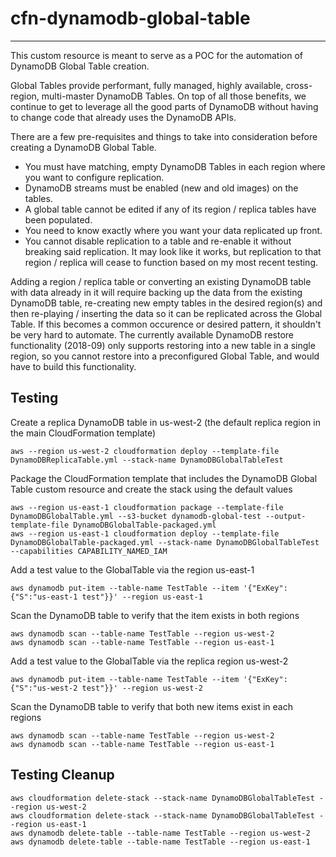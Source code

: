 # cfn-dynamodb-global-table
---------------------------
This custom resource is meant to serve as a POC for the automation of DynamoDB Global Table creation.

Global Tables provide performant, fully managed, highly available, cross-region, multi-master DynamoDB Tables.  On top of all those benefits, we continue to get to leverage all the good parts of DynamoDB without having to change code that already uses the DynamoDB APIs.  

There are a few pre-requisites and things to take into consideration before creating a DynamoDB Global Table.
* You must have matching, empty DynamoDB Tables in each region where you want to configure replication.
* DynamoDB streams must be enabled (new and old images) on the tables.
* A global table cannot be edited if any of its region / replica tables have been populated.
* You need to know exactly where you want your data replicated up front.
* You cannot disable replication to a table and re-enable it without breaking said replication. It may look like it works, but replication to that region / replica will cease to function based on my most recent testing.

Adding a region / replica table or converting an existing DynamoDB table with data already in it will require backing up the data from the existing DynamoDB table, re-creating new empty tables in the desired region(s) and then re-playing / inserting the data so it can be replicated across the Global Table.  If this becomes a common occurence or desired pattern, it shouldn't be very hard to automate.  The currently available DynamoDB restore functionality (2018-09) only supports restoring into a new table in a single region, so you cannot restore into a preconfigured Global Table, and would have to build this functionality.

Testing
-------
Create a replica DynamoDB table in us-west-2 (the default replica region in the main CloudFormation template)
```
aws --region us-west-2 cloudformation deploy --template-file DynamoDBReplicaTable.yml --stack-name DynamoDBGlobalTableTest
```

Package the CloudFormation template that includes the DynamoDB Global Table custom resource and create the stack using the default values
```
aws --region us-east-1 cloudformation package --template-file DynamoDBGlobalTable.yml --s3-bucket dynamodb-global-test --output-template-file DynamoDBGlobalTable-packaged.yml
aws --region us-east-1 cloudformation deploy --template-file DynamoDBGlobalTable-packaged.yml --stack-name DynamoDBGlobalTableTest --capabilities CAPABILITY_NAMED_IAM
```

Add a test value to the GlobalTable via the region us-east-1
```
aws dynamodb put-item --table-name TestTable --item '{"ExKey": {"S":"us-east-1 test"}}' --region us-east-1
```

Scan the DynamoDB table to verify that the item exists in both regions
```
aws dynamodb scan --table-name TestTable --region us-west-2
aws dynamodb scan --table-name TestTable --region us-east-1
```

Add a test value to the GlobalTable via the replica region us-west-2
```
aws dynamodb put-item --table-name TestTable --item '{"ExKey": {"S":"us-west-2 test"}}' --region us-west-2
```

Scan the DynamoDB table to verify that both new items exist in each regions
```
aws dynamodb scan --table-name TestTable --region us-west-2
aws dynamodb scan --table-name TestTable --region us-east-1
```


Testing Cleanup
---------------
```
aws cloudformation delete-stack --stack-name DynamoDBGlobalTableTest --region us-west-2
aws cloudformation delete-stack --stack-name DynamoDBGlobalTableTest --region us-east-1
aws dynamodb delete-table --table-name TestTable --region us-west-2
aws dynamodb delete-table --table-name TestTable --region us-east-1
```
